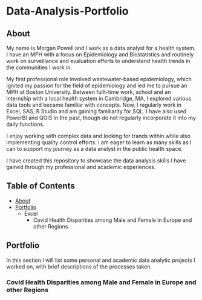 # Data-Analysis-Portfolio

## About

My name is Morgan Powell and I work as a data analyst for a health system. I have an MPH with a focus on Epidemiology and Biostatistics and routinely work on surveillance and evaluation efforts to understand health trends in the communities I work in. 

My first professional role involved wastewater-based epidemiology, which ignited my passion for the field of epidemiology and led me to pursue an MPH at Boston University. Between fullt-time work, school and an internship with a local health system in Cambridge, MA, I explored various data tools and became familiar with concepts. Now, I regularly work in Excel, SAS, R Studio and am gaining familiarity for SQL. I have also used PowerBI and QGIS in the past, though do not regularly incorporate it into my daily functions. 

I enjoy working with complex data and looking for trands within while also implementing quality control efforts. I am eager to learn as many skills as I can to support my journey as a data analyst in the public health space. 

I have created this repository to showcase the data analysis skills I have gained through my professional and academic experiences.

## Table of Contents
- [About](https://github.com/mmpowell98/Data-Analysis-Portfolio/blob/main/README.md#about)
- [Portfolio](https://github.com/mmpowell98/Data-Analysis-Portfolio/blob/main/README.md#portfolio)
  - Excel
    - Covid Health Disparities among Male and Female in Europe and other Regions 


## Portfolio

In this section I will list some personal and academic data analytic projects I worked on, with brief descriptions of the processes taken. 

### Covid Health Disparities among Male and Female in Europe and other Regions

